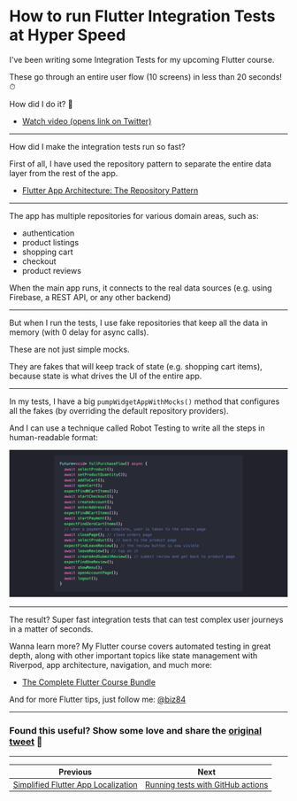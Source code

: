 # How to run Flutter Integration Tests at Hyper Speed

I've been writing some Integration Tests for my upcoming Flutter course.

These go through an entire user flow (10 screens) in less than 20 seconds! ⏱

How did I do it? 🧵

- [Watch video (opens link on Twitter)](https://twitter.com/biz84/status/1488529134431186946)

---

How did I make the integration tests run so fast?

First of all, I have used the repository pattern to separate the entire data layer from the rest of the app.

- [Flutter App Architecture: The Repository Pattern](https://codewithandrea.com/articles/flutter-repository-pattern/)

---

The app has multiple repositories for various domain areas, such as:

- authentication
- product listings
- shopping cart
- checkout
- product reviews

When the main app runs, it connects to the real data sources (e.g. using Firebase, a REST API, or any other backend)

---

But when I run the tests, I use fake repositories that keep all the data in memory (with 0 delay for async calls).

These are not just simple mocks.

They are fakes that will keep track of state (e.g. shopping cart items), because state is what drives the UI of the entire app.

---

In my tests, I have a big `pumpWidgetAppWithMocks()` method that configures all the fakes (by overriding the default repository providers).

And I can use a technique called Robot Testing to write all the steps in human-readable format:

![](025-full-purchase-flow.png)

---

The result? Super fast integration tests that can test complex user journeys in a matter of seconds.

Wanna learn more? My Flutter course covers automated testing in great depth, along with other important topics like state management with Riverpod, app architecture, navigation, and much more:

 - [The Complete Flutter Course Bundle](https://codewithandrea.com/courses/complete-flutter-bundle/)

And for more Flutter tips, just follow me: [@biz84](https://twitter.com/biz84)

---

### Found this useful? Show some love and share the [original tweet](https://twitter.com/biz84/status/1488529134431186946) 🙏

---

| Previous | Next |
| -------- | ---- |
| [Simplified Flutter App Localization](../0024-simplified-flutter-app-localization/index.md) | [Running tests with GitHub actions](../0026-running-tests-with-github-actions/index.md) |